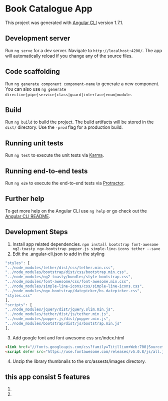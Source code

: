 # Book Catalogue App

This project was generated with [Angular CLI](https://github.com/angular/angular-cli) version 1.7.1.

## Development server

Run `ng serve` for a dev server. Navigate to `http://localhost:4200/`. The app will automatically reload if you change any of the source files.

## Code scaffolding

Run `ng generate component component-name` to generate a new component. You can also use `ng generate directive|pipe|service|class|guard|interface|enum|module`.

## Build

Run `ng build` to build the project. The build artifacts will be stored in the `dist/` directory. Use the `-prod` flag for a production build.

## Running unit tests

Run `ng test` to execute the unit tests via [Karma](https://karma-runner.github.io).

## Running end-to-end tests

Run `ng e2e` to execute the end-to-end tests via [Protractor](http://www.protractortest.org/).

## Further help

To get more help on the Angular CLI use `ng help` or go check out the [Angular CLI README](https://github.com/angular/angular-cli/blob/master/README.md).

## Development Steps 
1. Install app related dependencies. 
`npm install bootstrap font-awesome ng2-toasty ngx-bootstrap popper.js simple-line-icons tether --save`
2. Edit the .angular-cli.json to add in the styling

```javascript
"styles": [
"../node_modules/tether/dist/css/tether.min.css",
"../node_modules/bootstrap/dist/css/bootstrap.min.css",
"../node_modules/ng2-toasty/bundles/style-bootstrap.css",
"../node_modules/font-awesome/css/font-awesome.min.css",
"../node_modules/simple-line-icons/css/simple-line-icons.css",
"../node_modules/ngx-bootstrap/datepicker/bs-datepicker.css",
"styles.css"
],
"scripts": [
"../node_modules/jquery/dist/jquery.slim.min.js",
"../node_modules/tether/dist/js/tether.min.js",
"../node_modules/popper.js/dist/popper.min.js",
"../node_modules/bootstrap/dist/js/bootstrap.min.js"
],
```
3. Add google font and font awesome css src/index.html
```html
<link href="//fonts.googleapis.com/css?family=Titillium+Web:700|Source+Serif+Pro:400,700|Merriweather+Sans:400,700|Source+Sans+Pro:400,300,600,700,300italic,400italic,600italic,700italic" rel="stylesheet" type="text/css">
<script defer src="https://use.fontawesome.com/releases/v5.0.8/js/all.js"></script>
```
4. Unzip the library thumbnails to the src/assests/images directory.


## this app consist 5 features
1. 
2. 